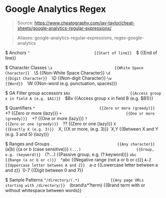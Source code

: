 # Google Analytics Regex

> Source: https://www.cheatography.com/jay-taylor/cheat-sheets/google-analytics-regular-expressions/

> Aliases: google-analytics-regular-expressions, regex-google-analytics

$ Anchors
    `^                             {{Start of line}} 
    `$                             {{End of line}} 

$ Character Classes
    `\s                            {{White Space Character}} 
    `\S                            {{Non-White Space Character}} 
    `\d                            {{Digit Character}} 
    `\D                            {{Non-digit Character}} 
    `\w                            {{Word}} 
    `\W                            {{Non-word (e.g. punctuation, spaces)}} 

$ GA Filter group accessors
    `$Ax                           {{Access group x in field A (e.g. $A1)}} 
    `$Bx                           {{Access group x in field B (e.g. $B1)}} 

$ Quantifiers
    `*                             {{Zero or more (greedy)}} 
    `*?                            {{Zero or more (lazy)}} 
    `+                             {{One or more (greedy)}} 
    `+?                            {{One or more (lazy)}} 
    `?                             {{Zero or one (greedy)}} 
    `??                            {{Zero or one (lazy)}} 
    `X                             {{Exactly X (e.g. 3)}} 
    `X,                            {{X or more, (e.g. 3)}} 
    `X,Y                           {{Between X and Y (e.g. 3 and 5) (lazy)}} 

$ Ranges and Groups
    `.                             {{Any character}} 
    `(a|b)                         {{a or b (case sensitive)}} 
    `(...)                         {{Group, e.g. (keyword)}} 
    `(?:...)                       {{Passive group, e.g. (?:key­word)}} 
    `abc                           {{Range (a or b or c)}} 
    `^abc                          {{Negative range (not a or b or c)}} 
    `A-Z                           {{Uppercase letter between A and Z}} 
    `a-z                           {{Lowercase letter between a and z}} 
    `0-7                           {{Digit between 0 and 7}} 

$ Sample Patterns
    `^/directory/(.*)              {{Any page URLs starting with /directory/}} 
    `(brand\s*?term)               {{Brand term with or without whitespace between words}} 

